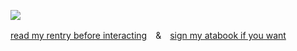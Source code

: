 ![](https://files.catbox.moe/gsc3cm.png)

[read my rentry before interacting](https://rentry.co/princeofheart)　&　[sign my atabook if you want](https://princeofheart.atabook.org)　　
